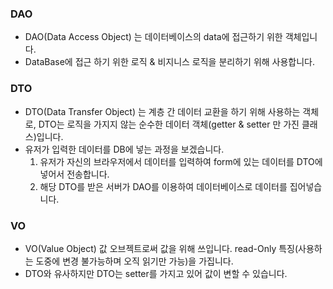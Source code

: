 ### DAO
- DAO(Data Access Object) 는 데이터베이스의 data에 접근하기 위한 객체입니다. 
- DataBase에 접근 하기 위한 로직 & 비지니스 로직을 분리하기 위해 사용합니다.


### DTO
- DTO(Data Transfer Object) 는 계층 간 데이터 교환을 하기 위해 사용하는 객체로, DTO는 로직을 가지지 않는 순수한 데이터 객체(getter & setter 만 가진 클래스)입니다.
- 유저가 입력한 데이터를 DB에 넣는 과정을 보겠습니다.
    1. 유저가 자신의 브라우저에서 데이터를 입력하여 form에 있는 데이터를 DTO에 넣어서 전송합니다.
    2. 해당 DTO를 받은 서버가 DAO를 이용하여 데이터베이스로 데이터를 집어넣습니다.


### VO
- VO(Value Object) 값 오브젝트로써 값을 위해 쓰입니다. read-Only 특징(사용하는 도중에 변경 불가능하며 오직 읽기만 가능)을 가집니다.
- DTO와 유사하지만 DTO는 setter를 가지고 있어 값이 변할 수 있습니다.

<!-- 출처 : http://melonicedlatte.com/2021/07/24/231500.html -->